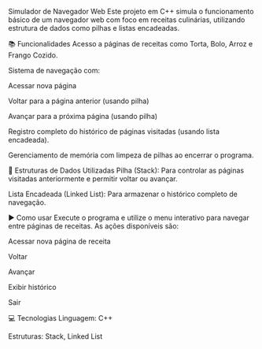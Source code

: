 Simulador de Navegador Web 
Este projeto em C++ simula o funcionamento básico de um navegador web com foco em receitas culinárias, utilizando estrutura de dados como pilhas e listas encadeadas.

📚 Funcionalidades
Acesso a páginas de receitas como Torta, Bolo, Arroz e Frango Cozido.

Sistema de navegação com:

Acessar nova página

Voltar para a página anterior (usando pilha)

Avançar para a próxima página (usando pilha)

Registro completo do histórico de páginas visitadas (usando lista encadeada).

Gerenciamento de memória com limpeza de pilhas ao encerrar o programa.

🧱 Estruturas de Dados Utilizadas
Pilha (Stack): Para controlar as páginas visitadas anteriormente e permitir voltar ou avançar.

Lista Encadeada (Linked List): Para armazenar o histórico completo de navegação.

▶️ Como usar
Execute o programa e utilize o menu interativo para navegar entre páginas de receitas. As ações disponíveis são:

Acessar nova página de receita

Voltar

Avançar

Exibir histórico

Sair

💻 Tecnologias
Linguagem: C++

Estruturas: Stack, Linked List
